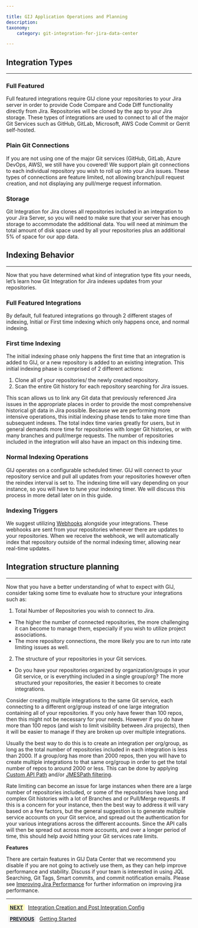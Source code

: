 ```yaml
---

title: GIJ Application Operations and Planning
description:
taxonomy:
    category: git-integration-for-jira-data-center

---
```

## Integration Types
---
### Full Featured

Full featured integrations require GIJ clone your repositories to your Jira server in order to provide Code Compare and Code Diff functionality directly from Jira. Repositories will be cloned by the app to your Jira storage. These types of integrations are used to connect to all of the major Git Services such as GitHub, GitLab, Microsoft, AWS Code Commit or Gerrit self-hosted.

### Plain Git Connections
If you are not using one of the major Git services (GitHub, GitLab, Azure DevOps, AWS), we still have you covered! We support plain git connections to each individual repository you wish to roll up into your Jira issues. These types of connections are feature limited, not allowing branch/pull request creation, and not displaying any pull/merge request information.

### Storage
Git Integration for Jira clones all repositories included in an integration to your Jira Server, so you will need to make sure that your server has enough storage to accommodate the additional data. You will need at minimum the total amount of disk space used by all your repositories plus an additional 5% of space for our app data.


## Indexing Behavior
---
Now that you have determined what kind of integration type fits your needs, let’s learn how Git Integration for Jira indexes updates from your repositories.

### Full Featured Integrations
By default, full featured integrations go through 2 different stages of indexing, Initial or First time indexing which only happens once, and normal indexing.

### First time Indexing
The initial indexing phase only happens the first time that an integration is added to GIJ, or a new repository is added to an existing integration. This initial indexing phase is comprised of 2 different actions:
1. Clone all of your repositories/ the newly created repository. 
2. Scan the entire Git history for each repository searching for Jira issues.

This scan allows us to link any Git data that previously referenced Jira issues in the appropriate places in order to provide the most comprehensive historical git data in Jira possible. Because we are performing more intensive operations, this initial indexing phase tends to take more time than subsequent indexes. The total index time varies greatly for users, but in general demands more time for repositories with  longer Git histories, or with many branches and pull/merge requests. The number of repositories included in the integration will also have an impact on this indexing time.

### Normal Indexing Operations
GIJ operates on a configurable scheduled timer. GIJ will connect to your repository service and pull all updates from your repositories however often the reindex interval is set to. The indexing time will vary depending on your instance, so you will have to tune your indexing timer. We will discuss this process in more detail later on in this guide.

### Indexing Triggers
We suggest utilizing [Webhooks](https://help.gitkraken.com/git-integration-for-jira-data-center/webhooks-gij-self-managed/) alongside your integrations. These webhooks are sent from your repositories whenever there are updates to your repositories. When we receive the webhook, we will automatically index that repository outside of the normal indexing timer, allowing near real-time updates.

## Integration structure planning
---
Now that you have a better understanding of what to expect with GIJ, consider taking some time to evaluate how to structure your integrations such as: 
1. Total Number of Repositories you wish to connect to Jira.
- The higher the number of connected repositories, the more challenging it can become to manage them, especially if you wish to utilize project associations. 
- The more repository connections, the more likely you are to run into rate limiting issues as well.
2. The structure of your repositories in your Git services. 
- Do you have your repositories organized by organization/groups in your Git service, or is everything included in a single group/org? The more structured your repositories, the easier it becomes to create integrations.

Consider creating multiple integrations to the same Git service, each connecting to a different org/group instead of one large integration containing all of your repositories. If you only have fewer than 100 repos, then this might not be necessary for your needs. However if you do have more than 100 repos (and wish to limit visibility between Jira projects), then it will be easier to manage if they are broken up over multiple integrations.

Usually the best way to do this is to create an integration per org/group, as long as the total number of repositories included in each integration is less than 2000. If a group/org has more than 2000 repos, then you will have to create multiple integrations to that same org/group in order to get the total number of repos to around 2000 or less. This can be done by applying [Custom API Path](https://help.gitkraken.com/git-integration-for-jira-data-center/working-with-custom-api-path-gij-self-managed/)  and/or [JMESPath filtering](https://help.gitkraken.com/git-integration-for-jira-data-center/working-with-jmespath-filters-gij-self-managed/).

Rate limiting can become an issue for large instances when there are a large number of repositories included, or some of the repositories have long and complex Git histories with a lot of Branches and or Pull/Merge requests. If this is a concern for your instance, then the best way to address it will vary based on a few factors, but the general suggestion is to generate multiple service accounts on your Git service, and spread out the authentication for your various integrations across the different accounts. Since the API calls will then be spread out across more accounts, and over a longer period of time, this should help avoid hitting your Git services rate limits.

**Features**
<div class="bbb-callout bbb--info">
    <div class="irow">
    <div class="ilogobox">
        <span class="logoimg"></span>
    </div>
    <div class="imsgbox">
        
There are certain features in GIJ Data Center that we recommend you disable if you are not going to actively use them, as they can help improve performance and stability. Discuss if your team is interested in using JQL Searching, Git Tags, Smart commits, and commit notification emails. Please see <a href='/git-integration-for-jira-data-center/general-settings-improving-jira-performance-gij-self-managed/'>Improving Jira Performance</a> for further information on improving jira performance.    </div>
    </div>
</div>

___

[<b style='background-color:#FFFCC3; padding:1px 5px; color:#181D28; border-radius:3px; margin: 0 5px; font-size: small;'>NEXT</b>](/git-integration-for-jira-data-center/Getting-Started-Guide-Integration-Creation-Post-Integration-Config) <a href="https://help.gitkraken.com/git-integration-for-jira-data-center/Getting-Started-Guide-Integration-Creation-Post-Integration-Config/">Integration Creation and Post Integration Config</a>

[<b style='background-color:#F1F1F1; padding:1px 5px; color:#181D28; border-radius:3px; margin: 0 5px; font-size: small;'>PREVIOUS</b>](/git-integration-for-jira-data-center/Getting-Started-Guide/) <a href="https://help.gitkraken.com/git-integration-for-jira-data-center/Getting-Started-Guide/">Getting Started</a>
